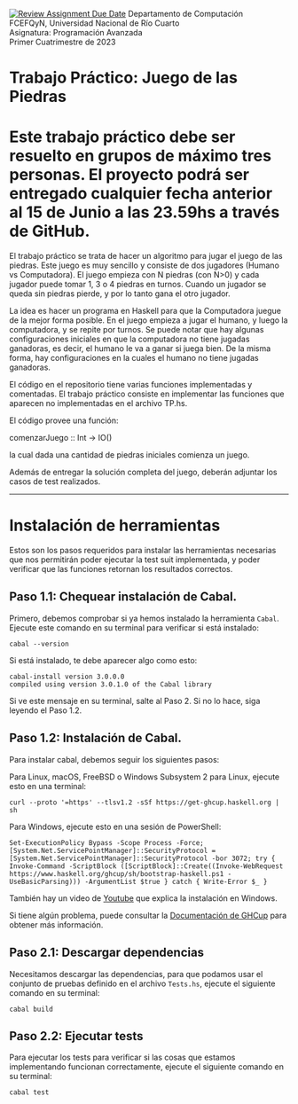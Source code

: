[![Review Assignment Due Date](https://classroom.github.com/assets/deadline-readme-button-24ddc0f5d75046c5622901739e7c5dd533143b0c8e959d652212380cedb1ea36.svg)](https://classroom.github.com/a/hFtQazP1)
Departamento de Computación  
FCEFQyN, Universidad Nacional de Río Cuarto  
Asignatura: Programación Avanzada  
Primer Cuatrimestre de 2023  

# Trabajo Práctico: Juego de las Piedras

# Este trabajo práctico debe ser resuelto en grupos de máximo tres personas. El proyecto podrá ser entregado cualquier fecha anterior al 15 de Junio a las 23.59hs a través de GitHub.

El trabajo práctico se trata de hacer un algoritmo para jugar el juego de las
piedras. Este juego es muy sencillo y consiste de dos jugadores (Humano vs
Computadora). El juego empieza con N piedras (con N>0) y cada jugador puede
tomar 1, 3 o 4 piedras en turnos. Cuando un jugador se queda sin piedras pierde, 
y por lo tanto gana el otro jugador. 

La idea es hacer un programa en Haskell para que la Computadora juegue de la mejor 
forma posible. En el juego empieza a jugar el humano, y luego la computadora, y se repite 
por turnos. Se puede notar que hay algunas configuraciones iniciales en que la
computadora no tiene jugadas ganadoras, es decir, el humano le va a ganar si
juega bien. De la misma forma, hay configuraciones en la cuales el humano no
tiene jugadas ganadoras.

El código en el repositorio tiene varias funciones implementadas y comentadas.
El trabajo práctico consiste en implementar las funciones que aparecen no
implementadas en el archivo TP.hs. 

El código provee una función:

  comenzarJuego :: Int -> IO()

  la cual dada una cantidad de piedras iniciales comienza un juego.
  
  Además de entregar la solución completa del juego, deberán adjuntar los casos de test realizados. 

---

# Instalación de herramientas

Estos son los pasos requeridos para instalar las herramientas necesarias que nos permitirán poder ejecutar la test suit implementada, y poder verificar que las funciones retornan los resultados correctos.

## Paso 1.1: Chequear instalación de Cabal.

Primero, debemos comprobar si ya hemos instalado la herramienta `Cabal`. Ejecute este comando en su terminal para verificar si está instalado:

``` 
cabal --version
```

Si está instalado, te debe aparecer algo como esto:
```
cabal-install version 3.0.0.0
compiled using version 3.0.1.0 of the Cabal library
```

Si ve este mensaje en su terminal, salte al Paso 2. Si no lo hace, siga leyendo el Paso 1.2.

## Paso 1.2: Instalación de Cabal.

Para instalar cabal, debemos seguir los siguientes pasos:

Para Linux, macOS, FreeBSD o Windows Subsystem 2 para Linux, ejecute esto en una terminal:

```
curl --proto '=https' --tlsv1.2 -sSf https://get-ghcup.haskell.org | sh
```

Para Windows, ejecute esto en una sesión de PowerShell:
```
Set-ExecutionPolicy Bypass -Scope Process -Force;[System.Net.ServicePointManager]::SecurityProtocol = [System.Net.ServicePointManager]::SecurityProtocol -bor 3072; try { Invoke-Command -ScriptBlock ([ScriptBlock]::Create((Invoke-WebRequest https://www.haskell.org/ghcup/sh/bootstrap-haskell.ps1 -UseBasicParsing))) -ArgumentList $true } catch { Write-Error $_ }
```

También hay un video de [Youtube](https://www.youtube.com/watch?v=bB4fmQiUYPw) que explica la instalación en Windows.

Si tiene algún problema, puede consultar la [Documentación de GHCup](https://www.haskell.org/ghcup/install/) para obtener más información.

## Paso 2.1: Descargar dependencias

Necesitamos descargar las dependencias, para que podamos usar el conjunto de pruebas definido en el archivo `Tests.hs`, ejecute el siguiente comando en su terminal:
```
cabal build
```

## Paso 2.2: Ejecutar tests

Para ejecutar los tests para verificar si las cosas que estamos implementando funcionan correctamente, ejecute el siguiente comando en su terminal:
```
cabal test
```
